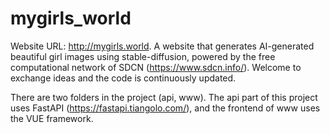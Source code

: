 # mygirls_world
Website URL: http://mygirls.world. A website that generates AI-generated beautiful girl images using stable-diffusion, powered by the free computational network of SDCN (https://www.sdcn.info/). Welcome to exchange ideas and the code is continuously updated.

There are two folders in the project (api, www). The api part of this project uses FastAPI (https://fastapi.tiangolo.com/), and the frontend of www uses the VUE framework.

